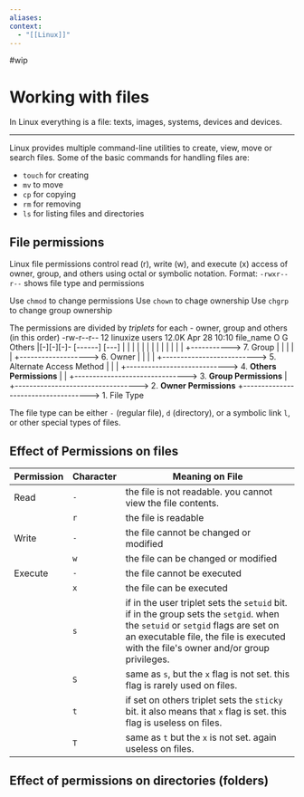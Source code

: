 ```yaml
---
aliases:
context:
  - "[[Linux]]"
---
```


#wip

# Working with files

In Linux everything is a file: texts, images, systems, devices and devices.

---

Linux provides multiple command-line utilities to create, view, move or search files.
Some of the basic commands for handling files are:

- `touch` for creating
- `mv` to move
- `cp` for copying
- `rm` for removing
- `ls` for listing files and directories

## File permissions

Linux file permissions control read (r), write (w), and execute (x) access of owner, group, and others using octal or symbolic notation.
Format: `-rwxr--r--` shows file type and permissions

Use `chmod` to change permissions
Use `chown` to chage ownership
Use `chgrp` to change group ownership

The permissions are divided by _triplets_ for each - owner, group and others (in this order)
-rw-r--r-- 12 linuxize users 12.0K Apr 28 10:10 file_name
O G Others
|[-][-][-]- [------] [---]
| | | | | | |
| | | | | | +-----------> 7. Group
| | | | | +-------------------> 6. Owner
| | | | +--------------------------> 5. Alternate Access Method
| | | +----------------------------> 4. **Others Permissions**
| | +-------------------------------> 3. **Group Permissions**
| +----------------------------------> 2. **Owner Permissions**
+------------------------------------> 1. File Type

The file type can be either `-` (regular file), `d` (directory), or a symbolic link `l`, or other special types of files.

## Effect of Permissions on files

| Permission | Character | Meaning on File                                                                                                                                                                                                         |
| ---------- | --------- | ----------------------------------------------------------------------------------------------------------------------------------------------------------------------------------------------------------------------- |
| Read       | `-`       | the file is not readable. you cannot view the file contents.                                                                                                                                                            |
|            | `r`       | the file is readable                                                                                                                                                                                                    |
| Write      | `-`       | the file cannot be changed or modified                                                                                                                                                                                  |
|            | `w`       | the file can be changed or modified                                                                                                                                                                                     |
| Execute    | `-`       | the file cannot be executed                                                                                                                                                                                             |
|            | `x`       | the file can be executed                                                                                                                                                                                                |
|            | `s`       | if in the user triplet sets the `setuid` bit. if in the group sets the `setgid`. when the `setuid` or `setgid` flags are set on an executable file, the file is executed with the file's owner and/or group privileges. |
|            | `S`       | same as `s`, but the `x` flag is not set. this flag is rarely used on files.                                                                                                                                            |
|            | `t`       | if set on others triplet sets the `sticky` bit. it also means that `x` flag is set. this flag is useless on files.                                                                                                      |
|            | `T`       | same as `t` but the `x` is not set. again useless on files.                                                                                                                                                             |


## Effect of permissions on directories (folders)

